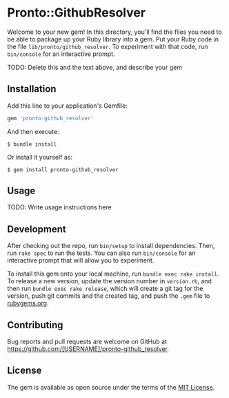 # Pronto::GithubResolver

Welcome to your new gem! In this directory, you'll find the files you need to be able to package up your Ruby library into a gem. Put your Ruby code in the file `lib/pronto/github_resolver`. To experiment with that code, run `bin/console` for an interactive prompt.

TODO: Delete this and the text above, and describe your gem

## Installation

Add this line to your application's Gemfile:

```ruby
gem 'pronto-github_resolver'
```

And then execute:

    $ bundle install

Or install it yourself as:

    $ gem install pronto-github_resolver

## Usage

TODO: Write usage instructions here

## Development

After checking out the repo, run `bin/setup` to install dependencies. Then, run `rake spec` to run the tests. You can also run `bin/console` for an interactive prompt that will allow you to experiment.

To install this gem onto your local machine, run `bundle exec rake install`. To release a new version, update the version number in `version.rb`, and then run `bundle exec rake release`, which will create a git tag for the version, push git commits and the created tag, and push the `.gem` file to [rubygems.org](https://rubygems.org).

## Contributing

Bug reports and pull requests are welcome on GitHub at https://github.com/[USERNAME]/pronto-github_resolver.

## License

The gem is available as open source under the terms of the [MIT License](https://opensource.org/licenses/MIT).
